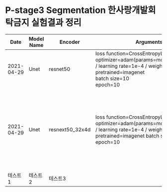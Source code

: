 # P-stage3 Segmentation 한사랑개발회 탁금지 실험결과 정리

|Date|Model Name|Encoder|Arguments|WanDB Link|LB score|ETC|
|----|----------|-------|---------|----------|--------|---|
|2021-04-29|Unet|resnet50|loss function=CrossEntropyLoss  optimizer=adam(params=model.parameters() / learning rate=1e-4 / weight decay=1e-6)  pretrained=imagenet<br>batch size=10<br>epoch=10|[resnet50](https://wandb.ai/pstage12/gjtak/runs/3grmk6yo?workspace=user-atica)|efficientnet 계열보다 빠른 학습 시간을 보임|
|2021-04-29|Unet|resnext50_32x4d|loss function=CrossEntropyLoss  optimizer=adam(params=model.parameters() / learning rate=1e-4 / weight decay=1e-6)  pretrained=imagenet  batch size=10  epoch=10|[resnext50_32x4d](https://wandb.ai/pstage12/gjtak/runs/d2ts77ua?workspace=user-atica)|efficientnet 계열보다 빠른 학습 시간을 보임  validataion 상으로는 지금까지 진행한 테스트 결과 중 가장 좋은 결과를 보임|
|테스트1|테스트2|테스트3|
